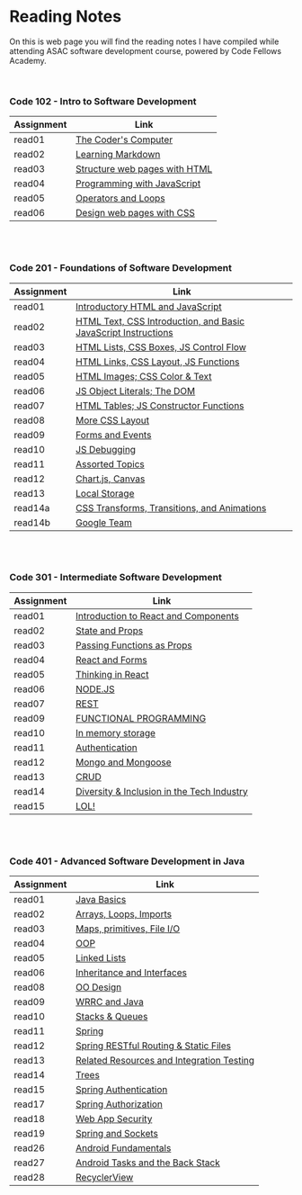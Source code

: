 # Reading Notes

On this is web page you will find the reading notes I have compiled while attending ASAC software development course, powered by Code Fellows Academy.

<br />

### Code 102 - Intro to Software Development

| Assignment | Link                                           |
| ---------- | ---------------------------------------------- |
| read01     | [The Coder's Computer](102/read01.md)          |
| read02     | [Learning Markdown](102/read02.md)             |
| read03     | [Structure web pages with HTML](102/read03.md) |
| read04     | [Programming with JavaScript](102/read04.md)   |
| read05     | [Operators and Loops](102/read05.md)           |
| read06     | [Design web pages with CSS](102/read06.md)     |

<br />
<br />

### Code 201 - Foundations of Software Development

| Assignment | Link                                                                            |
| ---------- | ------------------------------------------------------------------------------- |
| read01     | [Introductory HTML and JavaScript](201/read01.md)                               |
| read02     | [HTML Text, CSS Introduction, and Basic JavaScript Instructions](201/read02.md) |
| read03     | [HTML Lists, CSS Boxes, JS Control Flow](201/read03.md)                         |
| read04     | [HTML Links, CSS Layout, JS Functions](201/read04.md)                           |
| read05     | [HTML Images; CSS Color & Text](201/read05.md)                                  |
| read06     | [JS Object Literals; The DOM](201/read06.md)                                    |
| read07     | [HTML Tables; JS Constructor Functions](201/read07.md)                          |
| read08     | [More CSS Layout](201/read08.md)                                                |
| read09     | [Forms and Events](201/read09.md)                                               |
| read10     | [JS Debugging](201/read10.md)                                                   |
| read11     | [Assorted Topics](201/read11.md)                                                |
| read12     | [Chart.js, Canvas](201/read12.md)                                               |
| read13     | [Local Storage](201/read13.md)                                                  |
| read14a    | [CSS Transforms, Transitions, and Animations](201/read14a.md)                   |
| read14b    | [Google Team](201/read14b.md)                                                   |

<br />
<br />

### Code 301 - Intermediate Software Development

| Assignment | Link                                                        |
| ---------- | ----------------------------------------------------------- |
| read01     | [Introduction to React and Components](301/read01.md)       |
| read02     | [State and Props](301/read02.md)                            |
| read03     | [Passing Functions as Props](301/read03.md)                 |
| read04     | [React and Forms](301/read04.md)                            |
| read05     | [Thinking in React](301/read05.md)                          |
| read06     | [NODE.JS](301/read06.md)                                    |
| read07     | [REST](301/read07.md)                                       |
| read09     | [FUNCTIONAL PROGRAMMING](301/read09.md)                     |
| read10     | [In memory storage](301/read10.md)                          |
| read11     | [Authentication](301/read11.md)                             |
| read12     | [Mongo and Mongoose](301/read12.md)                         |
| read13     | [CRUD](301/read13.md)                                       |
| read14     | [Diversity & Inclusion in the Tech Industry](301/read14.md) |
| read15     | [LOL!](301/read15.md)                                       |

<br />
<br />


### Code 401 - Advanced Software Development in Java

| Assignment | Link                                                   |
| ---------- | -------------------------------------------------------|
| read01     | [Java Basics](401/read01.md)                           |
| read02     | [Arrays, Loops, Imports](401/read02.md)                |
| read03     | [Maps, primitives, File I/O](401/read03.md)            |
| read04     | [OOP](401/read04.md)                                   |
| read05     | [Linked Lists](401/read05.md)                          |
| read06     | [Inheritance and Interfaces](401/read06.md)            |   
| read08     | [OO Design](401/read08.md)                             |
| read09     | [WRRC and Java](401/read09.md)                         | 
| read10     | [Stacks & Queues](401/read10.md)                       |
| read11     | [Spring](401/read11.md)                                |
| read12     | [Spring RESTful Routing & Static Files](401/read12.md) |
| read13     | [Related Resources and Integration Testing](401/read13.md) |
| read14     | [Trees](401/read14.md)                                 |
| read15     | [Spring Authentication](401/read15.md)      |
| read17     | [Spring Authorization](401/read17.md) |
| read18     | [Web App Security](401/read18.md) |
| read19     | [Spring and Sockets](401/read19.md) |
| read26     | [Android Fundamentals](401/read26.md) |
| read27     | [Android Tasks and the Back Stack](401/read27.md) |
| read28     | [RecyclerView](401/read28.md) |


